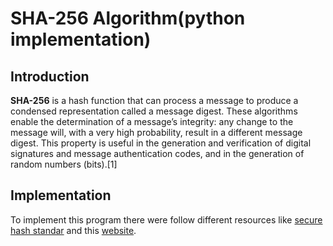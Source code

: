 # SHA-256 Algorithm(python implementation)


 
## Introduction

**SHA-256** is a hash function that can process a message
to produce a condensed representation called a message digest. These algorithms enable the
determination of a message’s integrity: any change to the message will, with a very high
probability, result in a different message digest. This property is useful in the generation and
verification of digital signatures and message authentication codes, and in the generation of
random numbers (bits).[1]

## Implementation

To implement this program there were follow different resources like [secure hash standar](https://csrc.nist.gov/files/pubs/fips/180-2/final/docs/fips180-2.pdf)
and this [website]("https://sha256algorithm.com/").



